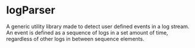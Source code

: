 # logParser

A generic utility library made to detect user defined events in a log stream.
An event is defined as a sequence of logs in a set amount of time, regardless of other logs in between sequence elements.

